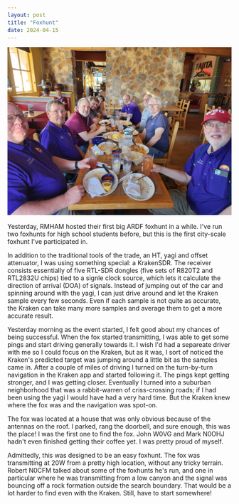 ```yaml
---
layout: post
title: "Foxhunt"
date: 2024-04-15
---
```


![Foxhunt lunch](/assets/2024-04-14-foxhunt-lunch.jpg)

Yesterday, RMHAM hosted their first big ARDF foxhunt in a while. I've run two foxhunts for high
school students before, but this is the first city-scale foxhunt I've participated in.

In addition to the traditional tools of the trade, an HT, yagi and offset attenuator, I was using
something special: a KrakenSDR. The receiver consists essentially of five RTL-SDR dongles (five sets
of R820T2 and RTL2832U chips) tied to a signle clock source, which lets it calculate the direction
of arrival (DOA) of signals. Instead of jumping out of the car and spinning around with the yagi, I
can just drive around and let the Kraken sample every few seconds. Even if each sample is not quite
as accurate, the Kraken can take many more samples and average them to get a more accurate result.

Yesterday morning as the event started, I felt good about my chances of being successful. When the
fox started transmitting, I was able to get some pings and start driving generally towards it. I
wish I'd had a separeate driver with me so I could focus on the Kraken, but as it was, I sort of
noticed the Kraken's predicted target was jumping around a little bit as the samples came in. After
a couple of miles of driving I turned on the turn-by-turn navigation in the Kraken app and started
following it. The pings kept getting stronger, and I was getting closer. Eventually I turned into a
suburban neighborhood that was a rabbit-warren of criss-crossing roads; if I had been using the yagi
I would have had a very hard time. But the Kraken knew where the fox was and the navigation was
spot-on.

The fox was located at a house that was only obvious because of the antennas on the roof. I parked,
rang the doorbell, and sure enough, this was the place! I was the first one to find the fox. John
W0VG and Mark N0OHJ hadn't even finished getting their coffee yet. I was pretty proud of myself.

Admittedly, this was designed to be an easy foxhunt. The fox was transmitting at 20W from a pretty
high location, without any tricky terrain. Robert N0CFM talked about some of the foxhunts he's run,
and one in particular where he was transmitting from a low canyon and the signal was bouncing off a
rock formation outside the search boundary. That would be a lot harder to find even with the Kraken.
Still, have to start somewhere!
